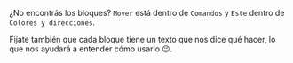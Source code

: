 ¿No encontrás los bloques? `Mover` está dentro de `Comandos` y `Este` dentro de `Colores y direcciones`.

Fijate también que cada bloque tiene un texto que nos dice qué hacer, lo que nos ayudará a entender cómo usarlo :wink:.